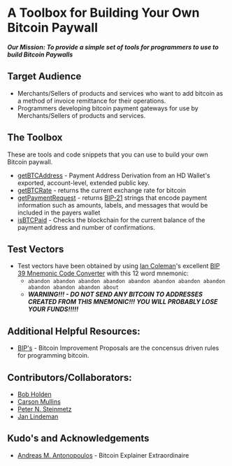 # A Toolbox for Building Your Own Bitcoin Paywall
***Our Mission: To provide a simple set of tools for programmers to use to build Bitcoin Paywalls***

## Target Audience
* Merchants/Sellers of products and services who want to add bitcoin as a method of invoice remittance for their operations.
* Programmers developing bitcoin payment gateways for use by Merchants/Sellers of products and services.

## The Toolbox
These are tools and code snippets that you can use to build your own Bitcoin paywall.
* [getBTCAddress](https://github.com/EAWF/Bitcoin-Merchants-Toolbox/getBTCAddress.md) - Payment Address Derivation from an HD Wallet's exported, account-level, extended public key.
* [getBTCRate](https://github.com/EAWF/Bitcoin-Merchants-Toolbox/getBTCRate.md) - returns the current exchange rate for bitcoin
* [getPaymentRequest](https://github.com/EAWF/Bitcoin-Merchants-Toolbox/getBTCPaymentRequest.md) - returns [BIP-21](https://github.com/bitcoin/bips/blob/master/bip-0021.mediawiki) strings that encode payment information such as amounts, labels, and messages that would be included in the payers wallet
* [isBTCPaid](https://github.com/EAWF/Bitcoin-Merchants-Toolbox/isBTCPaid) - Checks the blockchain for the current balance of the payment address and number of confirmations.

## Test Vectors
* Test vectors have been obtained by using [Ian Coleman](https://iancoleman.io)'s excellent [BIP 39 Mnemonic Code Converter](https://github.com/iancoleman/bip39) with this 12 word mnemonic:
  - ```abandon abandon abandon abandon abandon abandon abandon abandon abandon abandon abandon about```
  - ***WARNING!!! - DO NOT SEND ANY BITCOIN TO ADDRESSES CREATED FROM THIS MNEMONIC!!! YOU WILL PROBABLY LOSE YOUR FUNDS!!!!!***
  
## Additional Helpful Resources:
* [BIP's](https://github.com/bitcoin/bips) - Bitcoin Improvement Proposals are the concensus driven rules for programming bitcoin.

## Contributors/Collaborators:
* [Bob Holden](https://github.com/EAWF)
* [Carson Mullins](https://github.com/Septem151)
* [Peter N. Steinmetz](https://github.com/PeterNSteinmetz)
* [Jan Lindeman](https://github.com/rgex)

## Kudo's and Acknowledgements
* [Andreas M. Antonopoulos](https://aantonop.com/) - Bitcoin Explainer Extraordinaire
